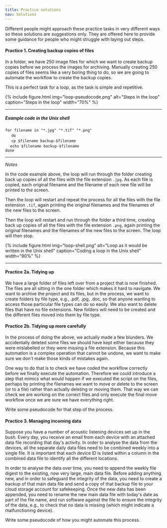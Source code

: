 ```yaml
---
title: Practice solutions
nav: Solutions
---
```


Different people might approach these practice tasks in very different ways so these solutions are suggestions only. They are offered here to provide some guidance for people who might struggle with laying out steps.

#### Practice 1. Creating backup copies of files

In a folder, we have 250 image files for which we want to create backup copies before we process the images for archiving. Manually creating 250 copies of files seems like a very boring thing to do, so we are going to automate the workflow to create the backup copies.

This is a perfect task for a loop, as the task is simple and repetitive.

{% include figure.html img="loop-pseudocode.png" alt="Steps in the loop" caption="Steps in the loop" width="70%" %}

------------

##### Example code in the Unix shell

`for filename in "*.jpg" "*.tif" "*.png"`     
&nbsp;&nbsp;&nbsp;&nbsp; `do`    
&nbsp;&nbsp;&nbsp;&nbsp; `cp $filename backup-$filename`    
&nbsp;&nbsp;&nbsp;&nbsp;`echo $filename backup-$filename`   
`done`

-------

*Notes*

In the code example above, the loop will run through the folder creating back up copies of all the files with the file extension `.jpg`. As each file is copied, each original filename and the filename of each new file will be printed to the screen. 

Then the loop will restart and repeat the process for all the files with the file extension `.tif`, again printing the original filenames and the filenames of the new files to the screen. 

Then the loop will restart and run through the folder a third time, creating back up copies of all the files with the file extension `.png`, again printing the original filenames and the filenames of the new files to the screen. The loop will then stop.

{% include figure.html img="loop-shell.png" alt="Loop as it would be written in the Unix shell" caption="Coding a loop in the Unix shell" width="90%" %} 

-----------

#### Practice 2a. Tidying up

We have a large folder of files left over from a project that is now finished. The files are all sitting in the one folder which makes it hard to navigate. We want to archive the project and its files, but in the process, we want to create folders by file type, e.g., .pdf, .jpg, .doc, so that anyone wanting to access those particular file types can do so easily. We also want to delete files that have no file extensions. New folders will need to be created and the different files moved into them by file type.


#### Practice 2b. Tidying up more carefully


In the process of doing the above, we actually made a few blunders. We accidentally deleted some files we should have kept either because they were mislabelled or they were missing a file extension. Because this automation is a complex operation that cannot be undone, we want to make sure we don't make those kinds of mistakes again.

One way to do that is to check we have coded the workflow correctly before we finally execute the automation. Therefore we could introduce a step that mimics what would happen if we executed the script on the files, perhaps by printing the filenames we want to move or delete to the screen (or to a file) rather than actually deleting or moving them. That way we can check we are working on the correct files and only execute the final move workflow once we are sure we have everything right.

Write some pseudocode for that step of the process.

#### Practice 3. Managing incoming data
Suppose you have a number of acoustic listening devices set up in the bush. Every day, you receive an email from each device with an attached data file recording that day's activity. In order to analyse the data from the devices, all the separate daily data files need to be combined weekly into a single file. It is important that each device ID is listed within a column in the combined data file to identify all the different locations.

In order to analyse the data over time, you need to append the weekly file digest to the existing, now very large, main data file. Before adding anything new, and in order to safeguard the integrity of the data, you need to create a backup of that main data file and send a copy of that backup file to your cloud storage account for safekeeping. Once the new data has been appended, you need to rename the new main data file with today's date as part of the file name, and run software against the file to ensure the integrity of the data, e.g., to check that no data is missing (which might indicate a malfunctioning device).

Write some pseudocode of how you might automate this process.
